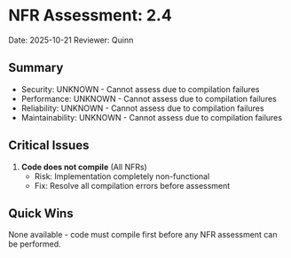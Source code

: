 # NFR Assessment: 2.4

Date: 2025-10-21
Reviewer: Quinn

## Summary

- Security: UNKNOWN - Cannot assess due to compilation failures
- Performance: UNKNOWN - Cannot assess due to compilation failures
- Reliability: UNKNOWN - Cannot assess due to compilation failures
- Maintainability: UNKNOWN - Cannot assess due to compilation failures

## Critical Issues

1. **Code does not compile** (All NFRs)
   - Risk: Implementation completely non-functional
   - Fix: Resolve all compilation errors before assessment

## Quick Wins

None available - code must compile first before any NFR assessment can be performed.
